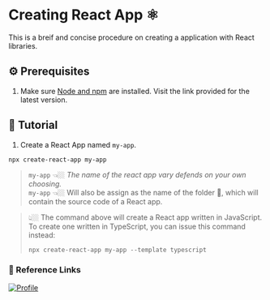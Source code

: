 # Creating React App ⚛

This is a breif and concise procedure on creating a application with React libraries.

## ⚙ Prerequisites
1. Make sure [Node and npm](https://nodejs.org/en/download/) are installed. Visit the link provided for the latest version.

## 📝 Tutorial 
1. Create a React App named `my-app`.
```
npx create-react-app my-app
```
> `my-app` 👈🏼 *The name of the react app vary defends on your own choosing.*  
`my-app` 👈🏼 Will also be assign as the name of the folder 📁, which will contain the source code of a React app.  

>👆🏼 The command above will create a React app written in JavaScript. To create one written in TypeScript, you can issue this command instead:
>```
>npx create-react-app my-app --template typescript
>```



### 🔗 Reference Links

[![Profile](https://img.shields.io/github/stars/gitname/react-gh-pages?label=gitname&logo=github&logoColor=%23e5ba94&style=flat-square)](https://github.com/gitname/react-gh-pages#:~:text=2.-,Create%20a%20React%20app,-Create%20a%20React)